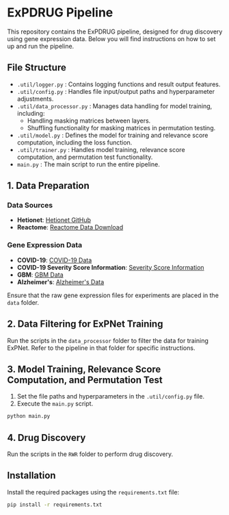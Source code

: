 
# ExPDRUG Pipeline

This repository contains the ExPDRUG pipeline, designed for drug discovery using gene expression data. Below you will find instructions on how to set up and run the pipeline.

## File Structure

- `.util/logger.py` : Contains logging functions and result output features.
- `.util/config.py` : Handles file input/output paths and hyperparameter adjustments.
- `.util/data_processor.py` : Manages data handling for model training, including:
  - Handling masking matrices between layers.
  - Shuffling functionality for masking matrices in permutation testing.
- `.util/model.py` : Defines the model for training and relevance score computation, including the loss function.
- `.util/trainer.py` : Handles model training, relevance score computation, and permutation test functionality.
- `main.py` : The main script to run the entire pipeline.

## 1. Data Preparation

### Data Sources

- **Hetionet**: [Hetionet GitHub](https://github.com/hetio/hetionet)
- **Reactome**: [Reactome Data Download](https://reactome.org/download-data)

### Gene Expression Data

- **COVID-19**: [COVID-19 Data](https://coda.nih.go.kr)
- **COVID-19 Severity Score Information**: [Severity Score Information](https://www.kcmo.kr/COVID/)
- **GBM**: [GBM Data](https://github.com/DataX-JieHao/PASNet)
- **Alzheimer's**: [Alzheimer's Data](https://github.com/ChihyunPark/DNN_for_ADprediction)

Ensure that the raw gene expression files for experiments are placed in the `data` folder.

## 2. Data Filtering for ExPNet Training

Run the scripts in the `data_processor` folder to filter the data for training ExPNet. Refer to the pipeline in that folder for specific instructions.

## 3. Model Training, Relevance Score Computation, and Permutation Test

1. Set the file paths and hyperparameters in the `.util/config.py` file.
2. Execute the `main.py` script.

```bash
python main.py
```

## 4. Drug Discovery

Run the scripts in the `RWR` folder to perform drug discovery.

## Installation

Install the required packages using the `requirements.txt` file:

```bash
pip install -r requirements.txt
```
